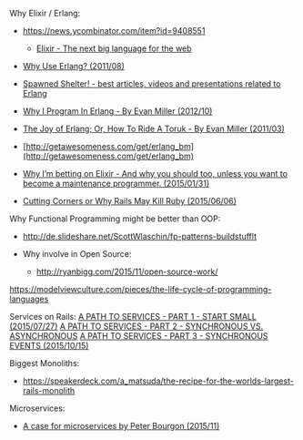 Why Elixir / Erlang:
  - https://news.ycombinator.com/item?id=9408551
    - [Elixir - The next big language for the web](http://www.creativedeletion.com/2015/04/19/elixir_next_language.html)

  - [Why Use Erlang? (2011/08)](http://amtal.ca/2011/08/01/why-use-erlang.html)
  - [Spawned Shelter! - best articles, videos and presentations related to Erlang](http://spawnedshelter.com/#why-erlang)
  - [Why I Program In Erlang - By Evan Miller (2012/10)](http://www.evanmiller.org/why-i-program-in-erlang.html)
  - [The Joy of Erlang; Or, How To Ride A Toruk - By Evan Miller (2011/03)](http://www.evanmiller.org/joy-of-erlang.html)
  - [http://getawesomeness.com/get/erlang_bm](http://getawesomeness.com/get/erlang_bm)


- [Why I’m betting on Elixir - And why you should too, unless you want to become a maintenance programmer. (2015/01/31)](https://medium.com/@kenmazaika/why-im-betting-on-elixir-7c8f847b58)
- [Cutting Corners or Why Rails May Kill Ruby (2015/06/06)](http://solnic.eu/2015/06/06/cutting-corners-or-why-rails-may-kill-ruby.html)




Why Functional Programming might be better than OOP:
  - http://de.slideshare.net/ScottWlaschin/fp-patterns-buildstufflt


- Why involve in Open Source:
  - http://ryanbigg.com/2015/11/open-source-work/





https://modelviewculture.com/pieces/the-life-cycle-of-programming-languages

Services on Rails:
   [A PATH TO SERVICES - PART 1 - START SMALL (2015/07/27)](http://brandonhilkert.com/blog/a-path-to-services-part-1-start-small/)
   [A PATH TO SERVICES - PART 2 - SYNCHRONOUS VS. ASYNCHRONOUS](http://brandonhilkert.com/blog/a-path-to-services-part-2-synchronous-vs-asynchronous/)
   [A PATH TO SERVICES - PART 3 - SYNCHRONOUS EVENTS (2015/10/15)](http://brandonhilkert.com/blog/a-path-to-services-part-3-synchronous-events/)


Biggest Monoliths:
  - https://speakerdeck.com/a_matsuda/the-recipe-for-the-worlds-largest-rails-monolith

Microservices:
  - [A case for microservices by Peter Bourgon (2015/11)](http://peter.bourgon.org/a-case-for-microservices/)
